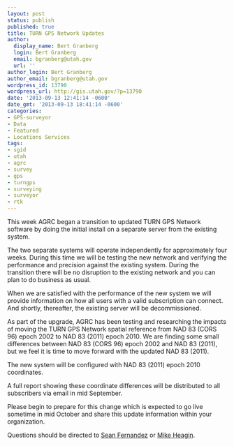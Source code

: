 ```yaml
---
layout: post
status: publish
published: true
title: TURN GPS Network Updates
author:
  display_name: Bert Granberg
  login: Bert Granberg
  email: bgranberg@utah.gov
  url: ''
author_login: Bert Granberg
author_email: bgranberg@utah.gov
wordpress_id: 13790
wordpress_url: http://gis.utah.gov/?p=13790
date: '2013-09-13 12:41:14 -0600'
date_gmt: '2013-09-13 18:41:14 -0600'
categories:
- GPS-surveyor
- Data
- Featured
- Locations Services
tags:
- sgid
- utah
- agrc
- survey
- gps
- turngps
- surveying
- surveyor
- rtk
---
```

<p>This week AGRC began a transition to updated TURN GPS Network software by doing the initial install on a separate server from the existing system. </p>
<p>The two separate systems will operate independently for approximately four weeks. During this time we will be testing the new network and verifying the performance and precision against the existing system. During the transition there will be no disruption to the existing network and you can plan to do business as usual. </p>
<p>When we are satisfied with the performance of the new system we will provide information on how all users with a valid subscription can connect. And shortly, thereafter, the existing server will be decommissioned.</p>
<p>As part of the upgrade, AGRC has been testing and researching the impacts of moving the TURN GPS Network spatial reference from NAD 83 (CORS 96) epoch 2002 to NAD 83 (2011) epoch 2010. We are finding some small differences between NAD 83 (CORS 96) epoch 2002 and NAD 83 (2011), but we feel it is time to move forward with the updated NAD 83 (2011). </p>
<p>The new system will be configured with NAD 83 (2011) epoch 2010 coordinates. </p>
<p>A full report showing these coordinate differences will be distributed to all subscribers via email in mid September.</p>
<p>Please begin to prepare for this change which is expected to go live sometime in mid October and share this update information within your organization.</p>
<p>Questions should be directed to <a href="mailto:sfernandez@utah.gov">Sean Fernandez</a> or <a href="mailto:mheagin@utah.gov">Mike Heagin</a>. </p>
